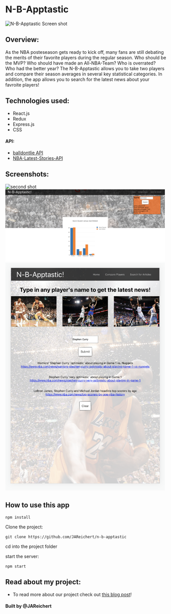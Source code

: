 # N-B-Apptastic

<img src="src/assets/title.png" alt="N-B-Apptastic Screen shot" width="500"/>

## Overview:

As the NBA posteseason gets ready to kick off, many fans are still debating the merits of their favorite players during the regular season. Who should be the MVP? Who should have made an All-NBA-Team? Who is overrated? Who had the better year? The N-B-Apptastic allows you to take two players and compare their season averages in several key statistical categories. In addition, the app allows you to search for the latest news about your favroite players!

## Technologies used:

- React.js
- Redux
- Express.js
- CSS

#### API:

- [balldontlie API](https://www.balldontlie.io/#introduction) 
- [NBA-Latest-Stories-API](https://nba-stories.herokuapp.com/)

## Screenshots:

<img src="/src/assets/secondPage.png" alt="second shot" width="500"/>

<img src="/src/assets/graph.png" alt="graph" width="500"/>

<img src="/src/assets/ipadVersion.png" alt="iPadVersion" width="500"/>

## How to use this app
```
npm install

```
Clone the project:
```
git clone https://github.com/JAReichert/n-b-apptastic
```
cd into the project folder

start the server:
```
npm start

```



## Read about my project:

- To read more about our project check out [this blog post](https://dev.to/jareichert/has-this-ever-happened-to-you-1km1)!

#### Built by @JAReichert
